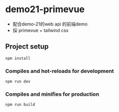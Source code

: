 # demo21-primevue

- 配合demo-21的web api 的前端demo
- 採 primevue + tailwind css

## Project setup
```
npm install
```

### Compiles and hot-reloads for development
```
npm run dev
```

### Compiles and minifies for production
```
npm run build
```